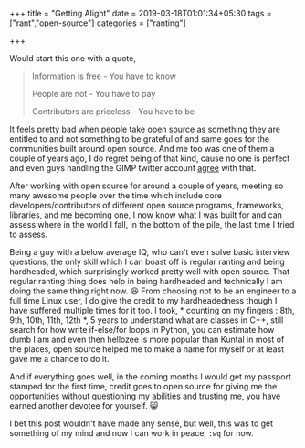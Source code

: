 +++
title = "Getting Alight"
date = 2019-03-18T01:01:34+05:30
tags = ["rant","open-source"]
categories = ["ranting"]

+++

Would start this one with a quote,

> Information is free - You have to know
>
> People are not - You have to pay
>
> Contributors are priceless - You have to be

It feels pretty bad when people take open source as something they are entitled to and not something to be grateful of and same goes for the communities built around open source. And me too was one of them a couple of years ago, I do regret being of that kind, cause no one is perfect and even guys handling the GIMP twitter account [agree](https://twitter.com/GIMP_Official/status/1098353177601159170) with that.

After working with open source for around a couple of years, meeting so many awesome people over the time which include core developers/contributors of different open source programs, frameworks, libraries, and me becoming one, I now know what I was built for and can assess where in the world I fall, in the bottom of the pile, the last time I tried to assess.

Being a guy with a below average IQ, who can't even solve basic interview questions, the only skill which I can boast off is regular ranting and being hardheaded, which surprisingly worked pretty well with open source. That regular ranting thing does help in being hardheaded and technically I am doing the same thing right now. :laughing: From choosing not to be an engineer to a full time Linux user, I do give the credit to my hardheadedness though I have suffered multiple times for it too. I took, * counting on my fingers : 8th, 9th, 10th, 11th, 12th *, 5 years to understand what are classes in C++, still search for how write if-else/for loops in Python, you can estimate how dumb I am and even then hellozee is more popular than Kuntal in most of the places, open source helped me to make a name for myself or at least gave me a chance to do it. 

And if everything goes well, in the coming months I would get my passport stamped for the first time, credit goes to open source for giving me the opportunities without questioning my abilities and trusting me, you have earned another devotee for yourself. :smile_cat: 

I bet this post wouldn't have made any sense, but well, this was to get something of my mind and now I can work in peace, `:wq` for now.



